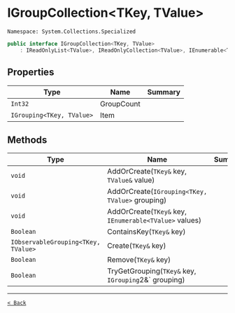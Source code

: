 # IGroupCollection&lt;TKey, TValue&gt;

`Namespace: System.Collections.Specialized`

```csharp
public interface IGroupCollection<TKey, TValue>
    : IReadOnlyList<TValue>, IReadOnlyCollection<TValue>, IEnumerable<TValue>, IEnumerable
```

## Properties

| Type | Name | Summary |
| --- | --- | --- |
| `Int32` | GroupCount |  |
| `IGrouping<TKey, TValue>` | Item |  |

## Methods

| Type | Name | Summary |
| --- | --- | --- |
| `void` | AddOrCreate(`TKey&` key, `TValue&` value) |  |
| `void` | AddOrCreate(`IGrouping<TKey, TValue>` grouping) |  |
| `void` | AddOrCreate(`TKey&` key, `IEnumerable<TValue>` values) |  |
| `Boolean` | ContainsKey(`TKey&` key) |  |
| `IObservableGrouping<TKey, TValue>` | Create(`TKey&` key) |  |
| `Boolean` | Remove(`TKey&` key) |  |
| `Boolean` | TryGetGrouping(`TKey&` key, `IGrouping`2&` grouping) |  |

---

[`< Back`](../README.md)
